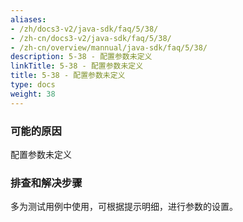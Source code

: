 ```yaml
---
aliases:
- /zh/docs3-v2/java-sdk/faq/5/38/
- /zh-cn/docs3-v2/java-sdk/faq/5/38/
- /zh-cn/overview/mannual/java-sdk/faq/5/38/
description: 5-38 - 配置参数未定义
linkTitle: 5-38 - 配置参数未定义
title: 5-38 - 配置参数未定义
type: docs
weight: 38
---
```







### 可能的原因

配置参数未定义

### 排查和解决步骤

多为测试用例中使用，可根据提示明细，进行参数的设置。
